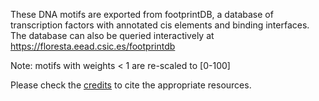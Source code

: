 These DNA motifs are exported from footprintDB, a database of transcription factors with annotated cis elements and binding interfaces. 
The database can also be queried interactively at https://floresta.eead.csic.es/footprintdb 

Note: motifs with weights < 1 are re-scaled to [0-100]

Please check the [credits](https://floresta.eead.csic.es/footprintdb/index.php?credits) to cite the appropriate resources.

